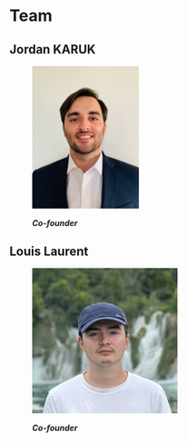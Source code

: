 # Team

## Jordan KARUK

<figure><img src=".gitbook/assets/KARUK.jpg" alt="" width="188"><figcaption><p><em><strong>Co-founder</strong></em></p></figcaption></figure>

## Louis Laurent

<figure><img src=".gitbook/assets/TPYQV6TCL-UQ14XKFDM-629f9ac1229b-512.png" alt="" width="256"><figcaption><p><em><strong>Co-founder</strong></em></p></figcaption></figure>

